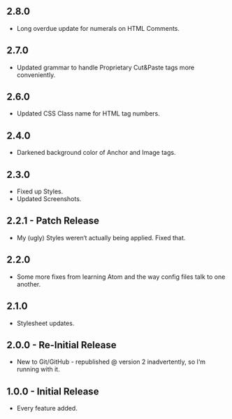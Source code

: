 ## 2.8.0
* Long overdue update for numerals on HTML Comments.

## 2.7.0
* Updated grammar to handle Proprietary Cut&Paste tags more conveniently.

## 2.6.0
* Updated CSS Class name for HTML tag numbers.

## 2.4.0
* Darkened background color of Anchor and Image tags.

## 2.3.0
* Fixed up Styles.
* Updated Screenshots.

## 2.2.1 - Patch Release
* My (ugly) Styles weren&#8216;t actually being applied. Fixed that.

## 2.2.0
* Some more fixes from learning Atom and the way config files talk to one another.

## 2.1.0
* Stylesheet updates.

## 2.0.0 - Re-Initial Release
* New to Git/GitHub - republished @ version 2 inadvertently, so I&#8216;m running with it.

## 1.0.0 - Initial Release
* Every feature added.
